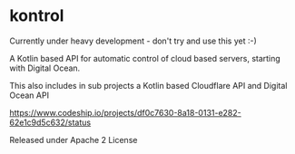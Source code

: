 kontrol
=======

Currently under heavy development - don't try and use this yet :-)

A Kotlin based API for automatic control of cloud based servers, starting with Digital Ocean.

This also includes in sub projects a Kotlin based Cloudflare API and Digital Ocean API

https://www.codeship.io/projects/df0c7630-8a18-0131-e282-62e1c9d5c632/status

Released under Apache 2 License

